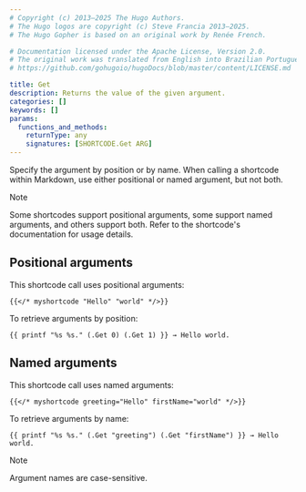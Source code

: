 ```yaml
---
# Copyright (c) 2013–2025 The Hugo Authors.
# The Hugo logos are copyright (c) Steve Francia 2013–2025.
# The Hugo Gopher is based on an original work by Renée French.

# Documentation licensed under the Apache License, Version 2.0.
# The original work was translated from English into Brazilian Portuguese.
# https://github.com/gohugoio/hugoDocs/blob/master/content/LICENSE.md

title: Get
description: Returns the value of the given argument.
categories: []
keywords: []
params:
  functions_and_methods:
    returnType: any
    signatures: [SHORTCODE.Get ARG]
---
```


Specify the argument by position or by name. When calling a shortcode within Markdown, use either positional or named argument, but not both.

> [!note]
> Some shortcodes support positional arguments, some support named arguments, and others support both. Refer to the shortcode's documentation for usage details.

## Positional arguments

This shortcode call uses positional arguments:

```text {file="content/about.md"}
{{</* myshortcode "Hello" "world" */>}}
```

To retrieve arguments by position:

```go-html-template {file="layouts/shortcodes/myshortcode.html"}
{{ printf "%s %s." (.Get 0) (.Get 1) }} → Hello world.
```

## Named arguments

This shortcode call uses named arguments:

```text {file="content/about.md"}
{{</* myshortcode greeting="Hello" firstName="world" */>}}
```

To retrieve arguments by name:

```go-html-template {file="layouts/shortcodes/myshortcode.html"}
{{ printf "%s %s." (.Get "greeting") (.Get "firstName") }} → Hello world.
```

> [!note]
> Argument names are case-sensitive.
